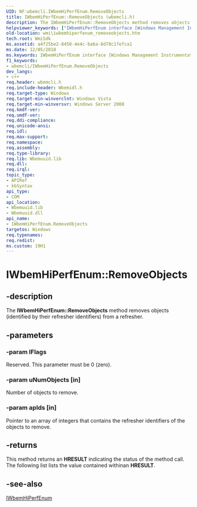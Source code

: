 ```yaml
---
UID: NF:wbemcli.IWbemHiPerfEnum.RemoveObjects
title: IWbemHiPerfEnum::RemoveObjects (wbemcli.h)
description: The IWbemHiPerfEnum::RemoveObjects method removes objects (identified by their refresher identifiers) from a refresher.
helpviewer_keywords: ["IWbemHiPerfEnum interface [Windows Management Instrumentation]","RemoveObjects method","IWbemHiPerfEnum.RemoveObjects","IWbemHiPerfEnum::RemoveObjects","RemoveObjects","RemoveObjects method [Windows Management Instrumentation]","RemoveObjects method [Windows Management Instrumentation]","IWbemHiPerfEnum interface","_hmm_iwbemhiperfenum_removeobjects","wbemcli/IWbemHiPerfEnum::RemoveObjects","wmi.iwbemhiperfenum_removeobjects"]
old-location: wmi\iwbemhiperfenum_removeobjects.htm
tech.root: WmiSdk
ms.assetid: a4f25be2-8450-4e4c-ba6a-8d78c1fefca1
ms.date: 12/05/2018
ms.keywords: IWbemHiPerfEnum interface [Windows Management Instrumentation],RemoveObjects method, IWbemHiPerfEnum.RemoveObjects, IWbemHiPerfEnum::RemoveObjects, RemoveObjects, RemoveObjects method [Windows Management Instrumentation], RemoveObjects method [Windows Management Instrumentation],IWbemHiPerfEnum interface, _hmm_iwbemhiperfenum_removeobjects, wbemcli/IWbemHiPerfEnum::RemoveObjects, wmi.iwbemhiperfenum_removeobjects
f1_keywords:
- wbemcli/IWbemHiPerfEnum.RemoveObjects
dev_langs:
- c++
req.header: wbemcli.h
req.include-header: Wbemidl.h
req.target-type: Windows
req.target-min-winverclnt: Windows Vista
req.target-min-winversvr: Windows Server 2008
req.kmdf-ver: 
req.umdf-ver: 
req.ddi-compliance: 
req.unicode-ansi: 
req.idl: 
req.max-support: 
req.namespace: 
req.assembly: 
req.type-library: 
req.lib: Wbemuuid.lib
req.dll: 
req.irql: 
topic_type:
- APIRef
- kbSyntax
api_type:
- COM
api_location:
- Wbemuuid.lib
- Wbemuuid.dll
api_name:
- IWbemHiPerfEnum.RemoveObjects
targetos: Windows
req.typenames: 
req.redist: 
ms.custom: 19H1
---
```


# IWbemHiPerfEnum::RemoveObjects


## -description


The 
<b>IWbemHiPerfEnum::RemoveObjects</b> method removes objects (identified by their refresher identifiers) from a refresher.


## -parameters




### -param lFlags

Reserved. This parameter must be 0 (zero).


### -param uNumObjects [in]

Number of objects to remove.


### -param apIds [in]

Pointer to an array of integers that contains the refresher identifiers of the objects to remove.


## -returns



This method returns an <b>HRESULT</b> indicating the status of the method call. The following list lists the value contained withinan <b>HRESULT</b>.




## -see-also




<a href="https://docs.microsoft.com/windows/desktop/api/wbemprov/nn-wbemprov-iwbemhiperfprovider">IWbemHiPerfEnum</a>
 

 

